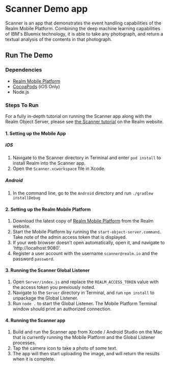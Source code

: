 # Scanner Demo app

Scanner is an app that demonstrates the event handling capabilities of the Realm Mobile Platform. Combining the deep machine learning capabilities of IBM's Bluemix technology, it is able to take any photograph, and return a textual analysis of the contents in that photograph.

## Run The Demo

### Dependencies

* [Realm Mobile Platform](https://realm.io/docs/realm-mobile-platform/get-started/)
* [CocoaPods](https://cocoapods.org) (iOS Only)
* Node.js

### Steps To Run

For a fully in-depth tutorial on running the Scanner app along with the Realm Object Server, please see [the Scanner tutorial](https://realm.io/docs/realm-mobile-platform/textscanner/) on the Realm website.

#### 1. Setting up the Mobile App

##### iOS
1. Navigate to the Scanner directory in Terminal and enter `pod install` to install Realm into the Scanner app.
2. Open the `Scanner.xcworkspace` file in Xcode.

##### Android
1. In the command line, go to the `Android` directory and run `./gradlew installDebug`

#### 2. Setting up the Realm Mobile Platform

1. Download the latest copy of [Realm Mobile Platform](https://realm.io/docs/realm-mobile-platform/get-started/) from the Realm website.
2. Start the Mobile Platform by running the `start-object-server.command`. Take note of the admin access token that is displayed.
3. If your web browser doesn't open automatically, open it, and navigate to 'http://localhost:9080'.
4. Register a user account with the username `scanner@realm.io` and the password `password`.

#### 3. Running the Scanner Global Listener

1. Open `Server/index.js` and replace the `REALM_ACCESS_TOKEN` value with the access token you previously noted. 
2. Navigate to the `Server` directory in Terminal, and run `npm install` to unpackage the Global Listener.
3. Run `node .` to start the Global Listener. The Mobile Platform Terminal window should print an authorized connection.

#### 4. Running the Scanner app

1. Build and run the Scanner app from Xcode / Android Studio on the Mac that is currently running the Mobile Platform and the Global Listener processes.
2. Tap the camera icon to take a photo of some text.
3. The app will then start uploading the image, and will return the results when it is complete.

